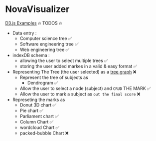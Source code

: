 # NovaVisualizer

[D3.js Examples](https://www.d3-graph-gallery.com/index.html)
🔥 TODOS 🔥

- Data entry :
  - Computer science tree ✅
  - Software engineering tree ✅
  - Web engineering tree ✅
- indexDB schema :
  - allowing the user to select multiple trees ✅
  - storing the user added markes in a valid & easy format ✅
- Representing The Tree (the user selected) as a [tree graph](https://github.com/d3/d3-hierarchy) ❌
  - Represent the tree of subjects as
    - Dendrogram ✅
  - Allow the user to select a node (subject) and `CRUD` THE MARK ✅
  - Allow the user to mark a subject as `out the final score` ❌
- Represeting the marks as
  - Donut 3D chart ✅
  - Pie chart ✅
  - Parliament chart ✅
  - Column Chart ✅
  - wordcloud Chart ✅
  - packed-bubble Chart ❌
